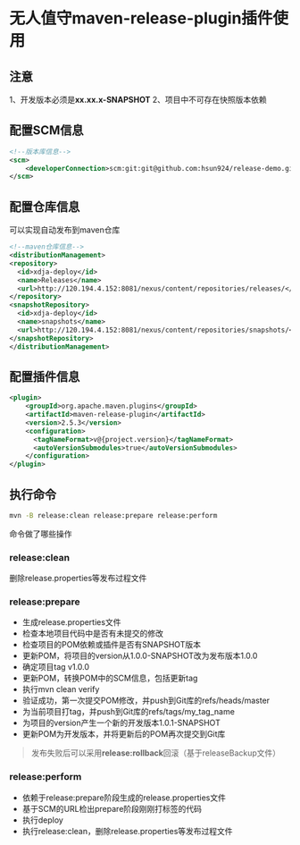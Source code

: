 # 无人值守maven-release-plugin插件使用

## 注意
1、开发版本必须是**xx.xx.x-SNAPSHOT**
2、项目中不可存在快照版本依赖

## 配置SCM信息
```xml
<!--版本库信息-->
<scm>
	<developerConnection>scm:git:git@github.com:hsun924/release-demo.git</developerConnection>
</scm>
```

## 配置仓库信息
可以实现自动发布到maven仓库

```xml
<!--maven仓库信息-->
<distributionManagement>
<repository>
  <id>xdja-deploy</id>
  <name>Releases</name>
  <url>http://120.194.4.152:8081/nexus/content/repositories/releases/</url>
</repository>
<snapshotRepository>
  <id>xdja-deploy</id>
  <name>snapshots</name>
  <url>http://120.194.4.152:8081/nexus/content/repositories/snapshots/</url>
</snapshotRepository>
</distributionManagement>
```

## 配置插件信息

```xml
<plugin>
	<groupId>org.apache.maven.plugins</groupId>
	<artifactId>maven-release-plugin</artifactId>
	<version>2.5.3</version>
	<configuration>
	  <tagNameFormat>v@{project.version}</tagNameFormat>
	  <autoVersionSubmodules>true</autoVersionSubmodules>
	</configuration>
</plugin>
```

## 执行命令
```sh
mvn -B release:clean release:prepare release:perform
```
命令做了哪些操作

### release:clean
删除release.properties等发布过程文件

### release:prepare
* 生成release.properties文件
* 检查本地项目代码中是否有未提交的修改
* 检查项目的POM依赖或插件是否有SNAPSHOT版本
* 更新POM，将项目的version从1.0.0-SNAPSHOT改为发布版本1.0.0
* 确定项目tag v1.0.0
* 更新POM，转换POM中的SCM信息，包括更新tag
* 执行mvn clean verify
* 验证成功，第一次提交POM修改，并push到Git库的refs/heads/master
* 为当前项目打tag，并push到Git库的refs/tags/my_tag_name
* 为项目的version产生一个新的开发版本1.0.1-SNAPSHOT
* 更新POM为开发版本，并将更新后的POM再次提交到Git库

>发布失败后可以采用**release:rollback**回滚（基于releaseBackup文件）

### release:perform
* 依赖于release:prepare阶段生成的release.properties文件
* 基于SCM的URL检出prepare阶段刚刚打标签的代码
* 执行deploy
* 执行release:clean，删除release.properties等发布过程文件